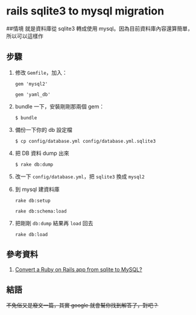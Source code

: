 rails sqlite3 to mysql migration
======

##情境
就是資料庫從 sqlite3 轉成使用 mysql。因為目前資料庫內容還算簡單，所以可以這樣作

## 步驟
1. 修改 `Gemfile`，加入：

	`gem 'mysql2'`

	`gem 'yaml_db'`
	
2. bundle 一下，安裝剛剛那兩個 gem：

	`$ bundle`
	
3. 備份一下你的 db 設定檔

	`$ cp config/database.yml config/database.yml.sqlite3`

4. 把 DB 資料 dump 出來

	`$ rake db:dump`
	
5. 改一下 `config/database.yml`，把 `sqlite3` 換成 `mysql2`

6. 到 mysql 建資料庫

	`rake db:setup`
	
	`rake db:schema:load`
	
7. 把剛剛 `db:dump` 結果再 `load` 回去

	`rake db:load`


## 參考資料 
1. [Convert a Ruby on Rails app from sqlite to MySQL?](http://stackoverflow.com/questions/1670154/convert-a-ruby-on-rails-app-from-sqlite-to-mysql)

## 結語
<del>不免俗又是廢文一篇，其實 google 就會幫你找到解答了，對吧？</del>
